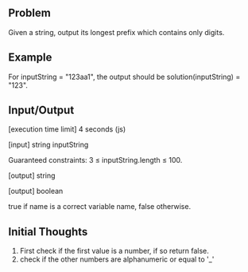 ## Problem

Given a string, output its longest prefix which contains only digits.

## Example

For inputString = "123aa1", the output should be
solution(inputString) = "123".

## Input/Output

[execution time limit] 4 seconds (js)

[input] string inputString

Guaranteed constraints:
3 ≤ inputString.length ≤ 100.

[output] string

[output] boolean

true if name is a correct variable name, false otherwise.

## Initial Thoughts

1. First check if the first value is a number, if so return false.
2. check if the other numbers are alphanumeric or equal to '_'
